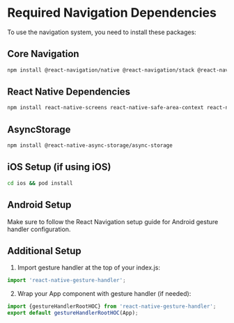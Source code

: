 # Required Navigation Dependencies

To use the navigation system, you need to install these packages:

## Core Navigation
```bash
npm install @react-navigation/native @react-navigation/stack @react-navigation/bottom-tabs
```

## React Native Dependencies
```bash
npm install react-native-screens react-native-safe-area-context react-native-gesture-handler
```

## AsyncStorage
```bash
npm install @react-native-async-storage/async-storage
```

## iOS Setup (if using iOS)
```bash
cd ios && pod install
```

## Android Setup
Make sure to follow the React Navigation setup guide for Android gesture handler configuration.

## Additional Setup
1. Import gesture handler at the top of your index.js:
```javascript
import 'react-native-gesture-handler';
```

2. Wrap your App component with gesture handler (if needed):
```javascript
import {gestureHandlerRootHOC} from 'react-native-gesture-handler';
export default gestureHandlerRootHOC(App);
```